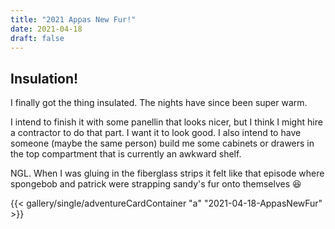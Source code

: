 ```yaml
---
title: "2021 Appas New Fur!"
date: 2021-04-18
draft: false
---
```


## Insulation!

I finally got the thing insulated. The nights have since been super warm.

I intend to finish it with some panellin that looks nicer, but I think I might hire a contractor to do that part. I want it to look good. I also intend to have someone (maybe the same person) build me some cabinets or drawers in the top compartment that is currently an awkward shelf.

NGL. When I was gluing in the fiberglass strips it felt like that episode where spongebob and patrick were strapping sandy's fur onto themselves 😆

{{< gallery/single/adventureCardContainer "a" "2021-04-18-AppasNewFur" >}}


